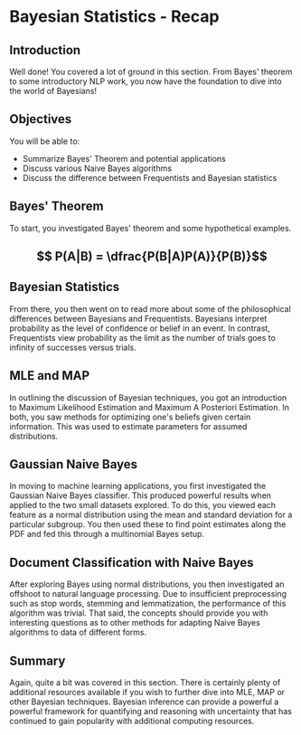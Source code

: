 
# Bayesian Statistics - Recap

## Introduction

Well done! You covered a lot of ground in this section. From Bayes' theorem to some introductory NLP work, you now have the foundation to dive into the world of Bayesians!

## Objectives

You will be able to:

* Summarize Bayes' Theorem and potential applications
* Discuss various Naive Bayes algorithms
* Discuss the difference between Frequentists and Bayesian statistics


## Bayes' Theorem

To start, you investigated Bayes' theorem and some hypothetical examples.

## $$ P(A|B) = \dfrac{P(B|A)P(A)}{P(B)}$$


## Bayesian Statistics


From there, you then went on to read more about some of the philosophical differences between Bayesians and Frequentists. Bayesians interpret probability as the level of confidence or belief in an event. In contrast, Frequentists view probability as the limit as the number of trials goes to infinity of successes versus trials. 

## MLE and MAP

In outlining the discussion of Bayesian techniques, you got an introduction to Maximum Likelihood Estimation and Maximum A Posteriori Estimation. In both, you saw methods for optimizing one's beliefs given certain information. This was used to estimate parameters for assumed distributions.

## Gaussian Naive Bayes

In moving to machine learning applications, you first investigated the Gaussian Naive Bayes classifier. This produced powerful results when applied to the two small datasets explored. To do this, you viewed each feature as a normal distribution using the mean and standard deviation for a particular subgroup. You then used these to find point estimates along the PDF and fed this through a multinomial Bayes setup.

## Document Classification with Naive Bayes

After exploring Bayes using normal distributions, you then investigated an offshoot to natural language processing. Due to insufficient preprocessing such as stop words, stemming and lemmatization, the performance of this algorithm was trivial. That said, the concepts should provide you with interesting questions as to other methods for adapting Naive Bayes algorithms to data of different forms.

## Summary

Again, quite a bit was covered in this section. There is certainly plenty of additional resources available if you wish to further dive into MLE, MAP or other Bayesian techniques. Bayesian inference can provide a powerful a powerful framework for quantifying and reasoning with uncertainty that has continued to gain popularity with additional computing resources. 
